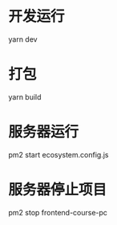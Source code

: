  # 开发运行
 yarn dev

 # 打包
 yarn build

 # 服务器运行
 pm2 start ecosystem.config.js

 # 服务器停止项目
 pm2 stop frontend-course-pc